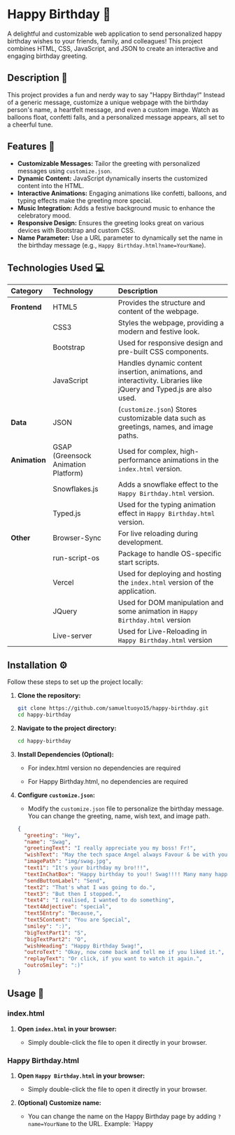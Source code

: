 # Happy Birthday 🎉

A delightful and customizable web application to send personalized happy birthday wishes to your friends, family, and colleagues! This project combines HTML, CSS, JavaScript, and JSON to create an interactive and engaging birthday greeting.

## Description 🎈

This project provides a fun and nerdy way to say "Happy Birthday!" Instead of a generic message, customize a unique webpage with the birthday person's name, a heartfelt message, and even a custom image. Watch as balloons float, confetti falls, and a personalized message appears, all set to a cheerful tune.

## Features 🌟

-   **Customizable Messages:** Tailor the greeting with personalized messages using `customize.json`.
-   **Dynamic Content:** JavaScript dynamically inserts the customized content into the HTML.
-   **Interactive Animations:** Engaging animations like confetti, balloons, and typing effects make the greeting more special.
-   **Music Integration:** Adds a festive background music to enhance the celebratory mood.
-   **Responsive Design:** Ensures the greeting looks great on various devices with Bootstrap and custom CSS.
-   **Name Parameter:** Use a URL parameter to dynamically set the name in the birthday message (e.g., `Happy Birthday.html?name=YourName`).

## Technologies Used 💻

| Category    | Technology                                     | Description                                                                                                                                                                                                                                 |
| :---------- | :--------------------------------------------- | :------------------------------------------------------------------------------------------------------------------------------------------------------------------------------------------------------------------------------------------ |
| **Frontend**  | HTML5                                          | Provides the structure and content of the webpage.                                                                                                                                                                                        |
|             | CSS3                                           | Styles the webpage, providing a modern and festive look.                                                                                                                                                                                     |
|             | Bootstrap                                      | Used for responsive design and pre-built CSS components.                                                                                                                                                                                     |
|             | JavaScript                                     | Handles dynamic content insertion, animations, and interactivity. Libraries like jQuery and Typed.js are also used.                                                                                                                         |
| **Data**      | JSON                                           | (`customize.json`) Stores customizable data such as greetings, names, and image paths.                                                                                                                                                       |
| **Animation** | GSAP (Greensock Animation Platform)           | Used for complex, high-performance animations in the `index.html` version.                                                                                                                                                              |
|             | Snowflakes.js                                  | Adds a snowflake effect to the `Happy Birthday.html` version.                                                                                                                                                                               |
|             | Typed.js                                       | Used for the typing animation effect in `Happy Birthday.html` version.                                                                                                                                                                      |
| **Other**     | Browser-Sync                                   | For live reloading during development.                                                                                                                                                                                                    |
|             | run-script-os                                  | Package to handle OS-specific start scripts.                                                                                                                                                                                                |
|             | Vercel                                         | Used for deploying and hosting the `index.html` version of the application.                                                                                                                                                               |
|             | JQuery                                          | Used for DOM manipulation and some animation in  `Happy Birthday.html` version                                                                                                                                                             |
|             | Live-server                                    | Used for Live-Reloading in `Happy Birthday.html` version                                                                                                                                                                                   |

## Installation ⚙️

Follow these steps to set up the project locally:

1.  **Clone the repository:**

    ```bash
    git clone https://github.com/samueltuoyo15/happy-birthday.git
    cd happy-birthday
    ```

2.  **Navigate to the project directory:**

    ```bash
    cd happy-birthday
    ```

3.  **Install Dependencies (Optional):**
    - For index.html version no dependencies are required

    -  For Happy Birthday.html, no dependencies are required

4.  **Configure `customize.json`:**

    *   Modify the `customize.json` file to personalize the birthday message. You can change the greeting, name, wish text, and image path.

    ```json
    {
      "greeting": "Hey",
      "name": "Swag",
      "greetingText": "I really appreciate you my boss! Fr!",
      "wishText": "May the tech space Angel always Favour & be with you! ;)",
      "imagePath": "img/swag.jpg",
      "text1": "It's your birthday my bro!!!",
      "textInChatBox": "Happy birthday to you!! Swag!!!! Many many happy returns...",
      "sendButtonLabel": "Send",
      "text2": "That's what I was going to do.",
      "text3": "But then I stopped.",
      "text4": "I realised, I wanted to do something",
      "text4Adjective": "special",
      "text5Entry": "Because,",
      "text5Content": "You are Special",
      "smiley": ":)",
      "bigTextPart1": "S",
      "bigTextPart2": "O",
      "wishHeading": "Happy Birthday Swag!",
      "outroText": "Okay, now come back and tell me if you liked it.",
      "replayText": "Or click, if you want to watch it again.",
      "outroSmiley": ":)"
    }
    ```

## Usage 🚀

### index.html

1.  **Open `index.html` in your browser:**

    *   Simply double-click the file to open it directly in your browser.

### Happy Birthday.html

1.  **Open `Happy Birthday.html` in your browser:**

    *   Simply double-click the file to open it directly in your browser.

2.  **(Optional) Customize name:**
    -  You can change the name on the Happy Birthday page by adding `?name=YourName` to the URL. Example: `Happy